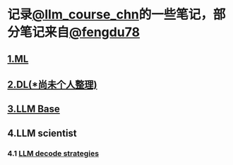 # 记录[@llm_course_chn](https://github.com/friendmine/llm-course-chn)的一些笔记，部分笔记来自[@fengdu78](https://github.com/fengdu78)
## [1.ML](https://github.com/tsw123678/llm_course_cn_note/blob/main/ML.pdf)
## [2.DL(*尚未个人整理)](http://www.ai-start.com/dl2017/)
## [3.LLM Base](https://github.com/tsw123678/llm_course_cn_note/blob/main/LLM-base.md)
## 4.LLM scientist
### 4.1 [LLM decode strategies](待定)
